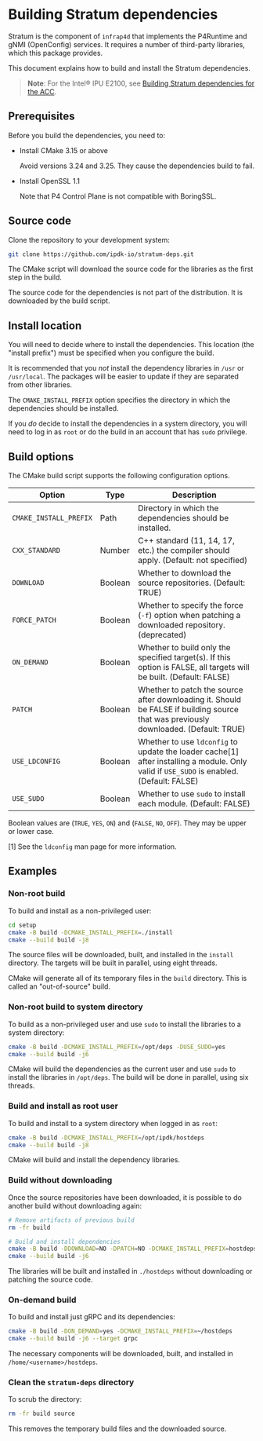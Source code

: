 # Building Stratum dependencies

Stratum is the component of `infrap4d` that implements the P4Runtime and gNMI
(OpenConfig) services. It requires  a number of third-party libraries, which
this package provides.

This document explains how to build and install the Stratum dependencies.

> **Note**: For the Intel&reg; IPU E2100, see
[Building Stratum dependencies for the ACC](building-acc-stratum-deps.md).

## Prerequisites

Before you build the dependencies, you need to:

- Install CMake 3.15 or above

  Avoid versions 3.24 and 3.25. They cause the dependencies build to fail.

- Install OpenSSL 1.1

  Note that P4 Control Plane is not compatible with BoringSSL.

## Source code

Clone the repository to your development system:

```bash
git clone https://github.com/ipdk-io/stratum-deps.git
```

The CMake script will download the source code for the libraries as the
first step in the build.

The source code for the dependencies is not part of the distribution.
It is downloaded by the build script.

## Install location

You will need to decide where to install the dependencies. This location
(the "install prefix") must be specified when you configure the build.

It is recommended that you _not_ install the dependency libraries in `/usr`
or `/usr/local`. The packages will be easier to update if they are separated
from other libraries.

The `CMAKE_INSTALL_PREFIX` option specifies the directory in which the
dependencies should be installed.

If you _do_ decide to install the dependencies in a system directory, you
will need to log in as `root` or do the build in an account that has `sudo`
privilege.

## Build options

The CMake build script supports the following configuration options.

| Option | Type | Description |
| ------ | ---- | ----------- |
| `CMAKE_INSTALL_PREFIX` | Path | Directory in which the dependencies should be installed. |
| `CXX_STANDARD` | Number | C++ standard (11, 14, 17, etc.) the compiler should apply. (Default: not specified) |
| `DOWNLOAD` | Boolean | Whether to download the source repositories. (Default: TRUE) |
| `FORCE_PATCH` | Boolean | Whether to specify the force (`-f`) option when patching a downloaded repository. (deprecated) |
| `ON_DEMAND` | Boolean | Whether to build only the specified target(s). If this option is FALSE, all targets will be built. (Default: FALSE) |
| `PATCH` | Boolean | Whether to patch the source after downloading it. Should be FALSE if building source that was previously downloaded. (Default: TRUE)
| `USE_LDCONFIG` | Boolean | Whether to use `ldconfig` to update the loader cache[1] after installing a module. Only valid if `USE_SUDO` is enabled. (Default: FALSE) |
| `USE_SUDO` | Boolean | Whether to use `sudo` to install each module. (Default: FALSE) |

Boolean values are (`TRUE`, `YES`, `ON`) and (`FALSE`, `NO`, `OFF`).
They may be upper or lower case.

[1] See the `ldconfig` man page for more information.

## Examples

### Non-root build

To build and install as a non-privileged user:

```bash
cd setup
cmake -B build -DCMAKE_INSTALL_PREFIX=./install
cmake --build build -j8
```

The source files will be downloaded, built, and installed in the `install`
directory. The targets will be built in parallel, using eight threads.

CMake will generate all of its temporary files in the `build` directory.
This is called an "out-of-source" build.

### Non-root build to system directory

To build as a non-privileged user and use `sudo` to install the libraries to
a system directory:

```bash
cmake -B build -DCMAKE_INSTALL_PREFIX=/opt/deps -DUSE_SUDO=yes
cmake --build build -j6
```

CMake will build the dependencies as the current user and use `sudo` to
install the libraries in `/opt/deps`. The build will be done in parallel,
using six threads.

### Build and install as root user

To build and install to a system directory when logged in as `root`:

```bash
cmake -B build -DCMAKE_INSTALL_PREFIX=/opt/ipdk/hostdeps
cmake --build build -j8
```

CMake will build and install the dependency libraries.

### Build without downloading

Once the source repositories have been downloaded, it is possible to do
another build without downloading again:

```bash
# Remove artifacts of previous build
rm -fr build

# Build and install dependencies
cmake -B build -DDOWNLOAD=NO -DPATCH=NO -DCMAKE_INSTALL_PREFIX=hostdeps
cmake --build build -j6
```

The libraries will be built and installed in `./hostdeps` without downloading
or patching the source code.

### On-demand build

To build and install just gRPC and its dependencies:

```bash
cmake -B build -DON_DEMAND=yes -DCMAKE_INSTALL_PREFIX=~/hostdeps
cmake --build build -j6 --target grpc
```

The necessary components will be downloaded, built, and installed in
`/home/<username>/hostdeps`.

### Clean the `stratum-deps` directory

To scrub the directory:

```bash
rm -fr build source
```

This removes the temporary build files and the downloaded source.
